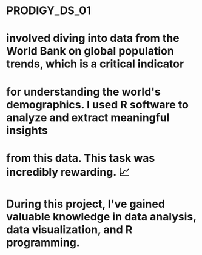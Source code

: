# PRODIGY_DS_01
# involved diving into data from the World Bank on global population trends, which is a critical indicator
# for understanding the world's demographics. I used R software to analyze and extract meaningful insights 
# from this data. This task was incredibly rewarding. 📈
# During this project, I've gained valuable knowledge in data analysis, data visualization, and R programming. 

